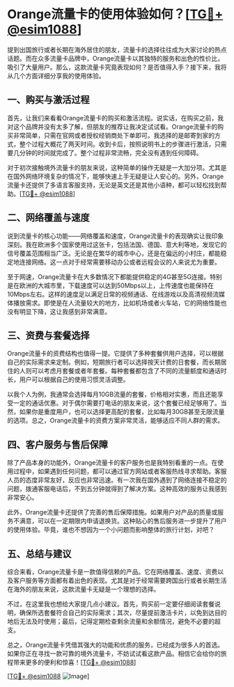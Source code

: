 # Orange流量卡的使用体验如何？[[TG💪+ @esim1088](https://t.me/s/esim1088)]

提到出国旅行或者长期在海外居住的朋友，流量卡的选择往往成为大家讨论的热点话题。而在众多流量卡品牌中，Orange流量卡以其独特的服务和出色的性价比，吸引了大量用户。那么，这款流量卡究竟表现如何？是否值得入手？接下来，我将从几个方面详细分享我的使用体验。

## 一、购买与激活过程

首先，让我们来看看Orange流量卡的购买和激活流程。说实话，在购买之前，我对这个品牌并没有太多了解，但朋友的推荐让我决定试试看。Orange流量卡的购买非常简单，只需在官网或者授权经销商处下单即可。我选择的是邮寄到家的方式，整个过程大概花了两天时间。收到卡后，按照说明书上的步骤进行激活，只需要几分钟的时间就完成了。整个过程非常流畅，完全没有遇到任何障碍。

对于初次接触境外流量卡的朋友来说，这种简单的操作无疑是一大加分项。尤其是在国外网络环境复杂的情况下，能够快速上手无疑是让人安心的。另外，Orange流量卡还提供了多语言客服支持，无论是英文还是其他小语种，都可以轻松找到帮助。[[TG💪+ @esim1088](https://t.me/s/esim1088)]

## 二、网络覆盖与速度

说到流量卡的核心功能——网络覆盖和速度，Orange流量卡的表现确实让我印象深刻。我在欧洲多个国家使用过这张卡，包括法国、德国、意大利等地，发现它的信号覆盖范围相当广泛。无论是在繁华的城市中心，还是在偏远的小村庄，都能稳定地连接网络。这一点对于经常需要移动办公或者远程会议的人来说尤为重要。

至于网速，Orange流量卡在大多数情况下都能提供稳定的4G甚至5G连接。特别是在欧洲的大城市里，下载速度可以达到50Mbps以上，上传速度也能保持在10Mbps左右。这样的速度足以满足日常的视频通话、在线游戏以及高清视频流媒体播放需求。即使是在人流量较大的地方，比如机场或者火车站，它的网络性能也没有明显下降，这让我感到非常满意。

## 三、资费与套餐选择

Orange流量卡的资费结构也值得一提。它提供了多种套餐供用户选择，可以根据自己的实际需求来定制。例如，短期旅行者可以选择按天计费的日套餐，而长期居住的人则可以考虑月套餐或者年套餐。每种套餐都包含了不同的流量额度和通话时长，用户可以根据自己的使用习惯灵活调整。

以我个人为例，我通常会选择每月10GB流量的套餐，价格相对实惠，而且还能享受一定的通话优惠。对于偶尔需要打电话的朋友来说，这个套餐已经足够用了。当然，如果你是重度用户，也可以选择更高配的套餐，比如每月30GB甚至无限流量的选项。总之，Orange流量卡的资费方案非常灵活，能够适应不同人群的需求。

## 四、客户服务与售后保障

除了产品本身的功能外，Orange流量卡的客户服务也是我特别看重的一点。在使用过程中，如果遇到任何问题，都可以通过官方网站或者客服热线寻求帮助。客服人员的态度非常友好，反应也非常迅速。有一次我在国外遇到了网络连接不稳定的问题，拨通客服电话后，不到五分钟就得到了解决方案。这种高效的服务让我感到非常安心。

此外，Orange流量卡还提供了完善的售后保障措施。如果用户对产品的质量或服务不满意，可以在一定期限内申请退换货。这种贴心的售后服务进一步提升了用户的使用体验。毕竟，谁也不想因为一个小问题而影响整体的旅行计划，对吧？

## 五、总结与建议

综合来看，Orange流量卡是一款值得信赖的产品。它在网络覆盖、速度、资费以及客户服务等方面都有着出色的表现。尤其是对于经常需要跨国出行或者长期生活在海外的朋友来说，这款流量卡无疑是一个理想的选择。

不过，在这里我也想给大家提几点小建议。首先，购买前一定要仔细阅读套餐说明，确保所选套餐符合自己的实际需求；其次，尽量提前激活卡片，以免到达目的地后无法及时使用；最后，记得定期检查剩余流量和余额情况，避免不必要的超支。

总之，Orange流量卡凭借其强大的功能和优质的服务，已经成为很多人的首选。如果你正在寻找一款可靠的境外流量卡，不妨试试看这款产品。相信它会给你的旅程带来更多的便利和惊喜！[[TG💪+ @esim1088](https://t.me/s/esim1088)]

[[TG💪+ @esim1088](https://t.me/s/esim1088) ![Image](https://i.postimg.cc/4NQfJmqS/Snipaste-2025-05-13-00-14-12.png)]